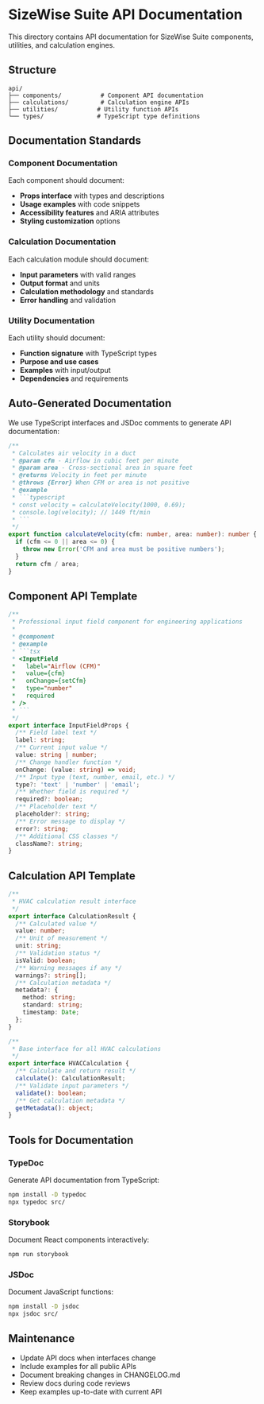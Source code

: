 # SizeWise Suite API Documentation

This directory contains API documentation for SizeWise Suite components, utilities, and calculation engines.

## Structure

```
api/
├── components/           # Component API documentation
├── calculations/         # Calculation engine APIs
├── utilities/           # Utility function APIs
└── types/               # TypeScript type definitions
```

## Documentation Standards

### Component Documentation
Each component should document:
- **Props interface** with types and descriptions
- **Usage examples** with code snippets
- **Accessibility features** and ARIA attributes
- **Styling customization** options

### Calculation Documentation
Each calculation module should document:
- **Input parameters** with valid ranges
- **Output format** and units
- **Calculation methodology** and standards
- **Error handling** and validation

### Utility Documentation
Each utility should document:
- **Function signature** with TypeScript types
- **Purpose and use cases**
- **Examples** with input/output
- **Dependencies** and requirements

## Auto-Generated Documentation

We use TypeScript interfaces and JSDoc comments to generate API documentation:

```typescript
/**
 * Calculates air velocity in a duct
 * @param cfm - Airflow in cubic feet per minute
 * @param area - Cross-sectional area in square feet
 * @returns Velocity in feet per minute
 * @throws {Error} When CFM or area is not positive
 * @example
 * ```typescript
 * const velocity = calculateVelocity(1000, 0.69);
 * console.log(velocity); // 1449 ft/min
 * ```
 */
export function calculateVelocity(cfm: number, area: number): number {
  if (cfm <= 0 || area <= 0) {
    throw new Error('CFM and area must be positive numbers');
  }
  return cfm / area;
}
```

## Component API Template

```typescript
/**
 * Professional input field component for engineering applications
 * 
 * @component
 * @example
 * ```tsx
 * <InputField
 *   label="Airflow (CFM)"
 *   value={cfm}
 *   onChange={setCfm}
 *   type="number"
 *   required
 * />
 * ```
 */
export interface InputFieldProps {
  /** Field label text */
  label: string;
  /** Current input value */
  value: string | number;
  /** Change handler function */
  onChange: (value: string) => void;
  /** Input type (text, number, email, etc.) */
  type?: 'text' | 'number' | 'email';
  /** Whether field is required */
  required?: boolean;
  /** Placeholder text */
  placeholder?: string;
  /** Error message to display */
  error?: string;
  /** Additional CSS classes */
  className?: string;
}
```

## Calculation API Template

```typescript
/**
 * HVAC calculation result interface
 */
export interface CalculationResult {
  /** Calculated value */
  value: number;
  /** Unit of measurement */
  unit: string;
  /** Validation status */
  isValid: boolean;
  /** Warning messages if any */
  warnings?: string[];
  /** Calculation metadata */
  metadata?: {
    method: string;
    standard: string;
    timestamp: Date;
  };
}

/**
 * Base interface for all HVAC calculations
 */
export interface HVACCalculation {
  /** Calculate and return result */
  calculate(): CalculationResult;
  /** Validate input parameters */
  validate(): boolean;
  /** Get calculation metadata */
  getMetadata(): object;
}
```

## Tools for Documentation

### TypeDoc
Generate API documentation from TypeScript:
```bash
npm install -D typedoc
npx typedoc src/
```

### Storybook
Document React components interactively:
```bash
npm run storybook
```

### JSDoc
Document JavaScript functions:
```bash
npm install -D jsdoc
npx jsdoc src/
```

## Maintenance

- Update API docs when interfaces change
- Include examples for all public APIs
- Document breaking changes in CHANGELOG.md
- Review docs during code reviews
- Keep examples up-to-date with current API
